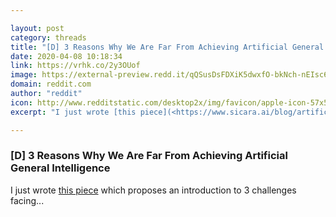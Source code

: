```yaml
---

layout: post
category: threads
title: "[D] 3 Reasons Why We Are Far From Achieving Artificial General Intelligence"
date: 2020-04-08 10:18:34
link: https://vrhk.co/2y3OUof
image: https://external-preview.redd.it/qQSusDsFDXiK5dwxfO-bkNch-nEIsc6uDBOpbAG_EcA.jpg?width=678&height=354.97382199&auto=webp&crop=678:354.97382199,smart&s=fef56d989407c7a729433288432933bd60943d71
domain: reddit.com
author: "reddit"
icon: http://www.redditstatic.com/desktop2x/img/favicon/apple-icon-57x57.png
excerpt: "I just wrote [this piece](<https://www.sicara.ai/blog/artificial-general-intelligence>) which proposes an introduction to 3 challenges facing..."

---
```


### [D] 3 Reasons Why We Are Far From Achieving Artificial General Intelligence

I just wrote [this piece](<https://www.sicara.ai/blog/artificial-general-intelligence>) which proposes an introduction to 3 challenges facing...